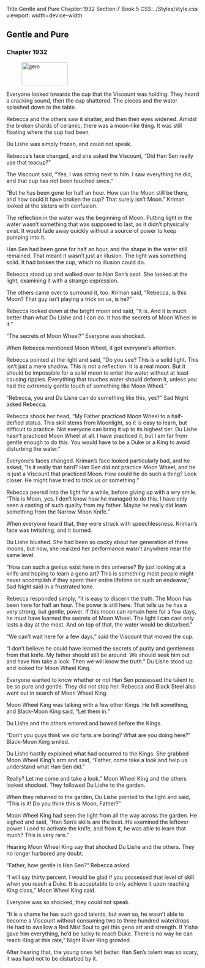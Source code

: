 Title:Gentle and Pure 
Chapter:1932 
Section:7 
Book:5 
CSS:../Styles/style.css 
viewport: width=device-width
  
## Gentle and Pure
### Chapter 1932
  
<figure>
	<img src="../Images/gem.gif" alt="gem" id="gem" width="120" height="60" />
</figure>
  

  
Everyone looked towards the cup that the Viscount was holding. They heard a cracking sound, then the cup shattered. The pieces and the water splashed down to the table.

Rebecca and the others saw it shatter, and then their eyes widened. Amidst the broken shards of ceramic, there was a moon-like thing. It was still floating where the cup had been.

Du Lishe was simply frozen, and could not speak.

Rebecca’s face changed, and she asked the Viscount, “Did Han Sen really use that teacup?”

The Viscount said, “Yes, I was sitting next to him. I saw everything he did, and that cup has not been touched since.”

“But he has been gone for half an hour. How can the Moon still be there, and how could it have broken the cup? That surely isn’t Moon.” Kriman looked at the sisters with confusion.

The reflection in the water was the beginning of Moon. Putting light in the water wasn’t something that was supposed to last, as it didn’t physically exist. It would fade away quickly without a source of power to keep pumping into it.

Han Sen had been gone for half an hour, and the shape in the water still remained. That meant it wasn’t just an illusion. The light was something solid. It had broken the cup, which no illusion could do.

Rebecca stood up and walked over to Han Sen’s seat. She looked at the light, examining it with a strange expression.

The others came over to surround it, too. Kriman said, “Rebecca, is this Moon? That guy isn’t playing a trick on us, is he?”

Rebecca looked down at the bright moon and said, “It is. And it is much better than what Du Lishe and I can do. It has the secrets of Moon Wheel in it.”

“The secrets of Moon Wheel?” Everyone was shocked.

When Rebecca mentioned Moon Wheel, it got everyone’s attention.

Rebecca pointed at the light and said, “Do you see? This is a solid light. This isn’t just a mere shadow. This is not a reflection. It is a real moon. But it should be impossible for a solid moon to enter the water without at least causing ripples. Everything that touches water should deform it, unless you had the extremely gentle touch of something like Moon Wheel.”

“Rebecca, you and Du Lishe can do something like this, yes?” Sad Night asked Rebecca.

Rebecca shook her head, “My Father practiced Moon Wheel to a half-deified status. This skill stems from Moonlight, so it is easy to learn, but difficult to practice. Not everyone can bring it up to its highest tier. Du Lishe hasn’t practiced Moon Wheel at all. I have practiced it, but I am far from gentle enough to do this. You would have to be a Duke or a King to avoid disturbing the water.”

Everyone’s faces changed. Kriman’s face looked particularly bad, and he asked, “Is it really that hard? Han Sen did not practice Moon Wheel, and he is just a Viscount that practiced Moon. How could he do such a thing? Look closer. He might have tried to trick us or something.”

Rebecca peered into the light for a while, before giving up with a wry smile. “This is Moon, yes. I don’t know how he managed to do this. I have only seen a casting of such quality from my father. Maybe he really did leam something from the Narrow Moon Knife.”

When everyone heard that, they were struck with speechlessness. Kriman’s face was twitching, and it burned.

Du Lishe blushed. She had been so cocky about her generation of three moons, but now, she realized her performance wasn’t anywhere near the same level.

“How can such a genius exist here in this universe? By just looking at a knife and hoping to learn a geno art? This is something most people might never accomplish if they spent their entire lifetime on such an endeavor,” Sad Night said in a frustrated tone.

Rebecca responded simply, “It is easy to discern the truth. The Moon has been here for half an hour. The power is still here. That tells us he has a very strong, but gentle, power. If this moon can remain here for a few days, he must have learned the secrets of Moon Wheel. The light I can cast only lasts a day at the most. And on top of that, the water would be disturbed.”

“We can’t wait here for a few days,” said the Viscount that moved the cup.

“I don’t believe he could have learned the secrets of purity and gentleness from that knife. My father should still be around. We should seek him out and have him take a look. Then we will know the truth.” Du Lishe stood up and looked for Moon Wheel King.

Everyone wanted to know whether or not Han Sen possessed the talent to be so pure and gentle. They did not stop her. Rebecca and Black Steel also went out in search of Moon Wheel King.

Moon Wheel King was talking with a few other Kings. He felt something, and Black-Moon King said, “Let them in.”

Du Lishe and the others entered and bowed before the Kings.

“Don’t you guys think we old farts are boring? What are you doing here?” Black-Moon King smiled.

Du Lishe hastily explained what had occurred to the Kings. She grabbed Moon Wheel King’s arm and said, “Father, come take a look and help us understand what Han Sen did.”

Really? Let me come and take a look.” Moon Wheel King and the others looked shocked. They followed Du Lishe to the garden.

When they returned to the garden, Du Lishe pointed to the light and said, “This is it! Do you think this is Moon, Father?”

Moon Wheel King had seen the light from all the way across the garden. He sighed and said, “Han Sen’s skills are the best. He examined the leftover power I used to activate the knife, and from it, he was able to learn that much? This is very rare.”

Hearing Moon Wheel King say that shocked Du Lishe and the others. They no longer harbored any doubt.

“Father, how gentle is Han Sen?” Rebecca asked.

“I will say thirty percent. I would be glad if you possessed that level of skill when you reach a Duke. It is acceptable to only achieve it upon reaching King class,” Moon Wheel King said.

Everyone was so shocked, they could not speak.

“It is a shame he has such good talents, but even so, he wasn’t able to become a Viscount without consuming two to three hundred waterdrops. He had to swallow a Red Mist Soul to get this geno art and strength. If Yisha gave him everything, he’d be lucky to reach Duke. There is no way he can reach King at this rate,” Night River King growled.

After hearing that, the young ones felt better. Han Sen’s talent was so scary, it was hard not to be disturbed by it.